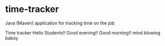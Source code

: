 # time-tracker
Java (Maven) application for tracking time on the job

Time tracker
Hello Students!!
Good evening!!
Good morning!!
mind blowing
baboy
